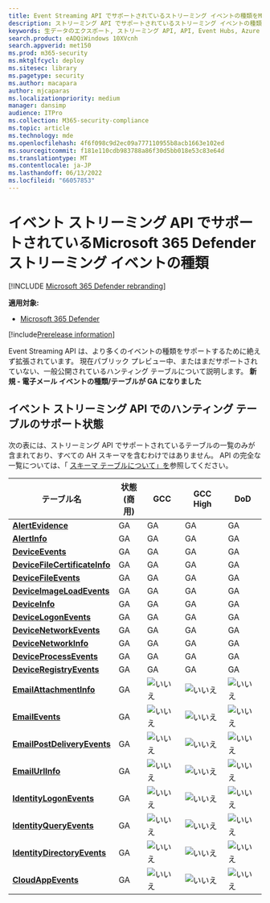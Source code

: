 ```yaml
---
title: Event Streaming API でサポートされているストリーミング イベントの種類をMicrosoft 365 Defenderする
description: ストリーミング API でサポートされているストリーミング イベントの種類 (テーブル) について説明します
keywords: 生データのエクスポート, ストリーミング API, API, Event Hubs, Azure Storage, ストレージ アカウント, ハンティング, 生データ共有
search.product: eADQiWindows 10XVcnh
search.appverid: met150
ms.prod: m365-security
ms.mktglfcycl: deploy
ms.sitesec: library
ms.pagetype: security
ms.author: macapara
author: mjcaparas
ms.localizationpriority: medium
manager: dansimp
audience: ITPro
ms.collection: M365-security-compliance
ms.topic: article
ms.technology: mde
ms.openlocfilehash: 4f6f098c9d2ec09a777110955b8acb1663e102ed
ms.sourcegitcommit: f181e110cdb983788a86f30d5bb018e53c83e64d
ms.translationtype: MT
ms.contentlocale: ja-JP
ms.lasthandoff: 06/13/2022
ms.locfileid: "66057853"
---
```

# <a name="supported-microsoft-365-defender-streaming-event-types-in-event-streaming-api"></a>イベント ストリーミング API でサポートされているMicrosoft 365 Defenderストリーミング イベントの種類

[!INCLUDE [Microsoft 365 Defender rebranding](../../includes/microsoft-defender.md)]

**適用対象:**
- [Microsoft 365 Defender](https://go.microsoft.com/fwlink/?linkid=2118804)

[!include[Prerelease information](../../includes/prerelease.md)]


Event Streaming API は、より多くのイベントの種類をサポートするために絶えず拡張されています。 現在パブリック プレビュー中、またはまだサポートされていない、一般公開されているハンティング テーブルについて説明します。 
**新規 - 電子メール イベントの種類/テーブルが GA になりました**

## <a name="hunting-tables-support-status-in-event-streaming-api"></a>イベント ストリーミング API でのハンティング テーブルのサポート状態

次の表には、ストリーミング API でサポートされているテーブルの一覧のみが含まれており、すべての AH スキーマを含むわけではありません。 API の完全な一覧については、「 [スキーマ テーブルについて」を](advanced-hunting-schema-tables.md#learn-the-schema-tables)参照してください。

| テーブル名 | 状態<br>(商用) | GCC | GCC High | DoD |
|----|----|----|----|----|
| **[AlertEvidence](advanced-hunting-alertevidence-table.md)** | GA | GA | GA | GA |
| **[AlertInfo](advanced-hunting-alertinfo-table.md)** | GA | GA | GA | GA |
| **[DeviceEvents](advanced-hunting-deviceevents-table.md)** |GA | GA | GA | GA |
| **[DeviceFileCertificateInfo](advanced-hunting-DeviceFileCertificateInfo-table.md)** |GA | GA | GA | GA |
| **[DeviceFileEvents](advanced-hunting-devicefileevents-table.md)** | GA | GA | GA | GA |
| **[DeviceImageLoadEvents](advanced-hunting-deviceimageloadevents-table.md)** | GA | GA | GA | GA |
| **[DeviceInfo](advanced-hunting-deviceinfo-table.md)** | GA | GA | GA | GA |
| **[DeviceLogonEvents](advanced-hunting-devicelogonevents-table.md)** | GA | GA | GA | GA |
| **[DeviceNetworkEvents](advanced-hunting-devicenetworkevents-table.md)** |GA | GA | GA | GA |
| **[DeviceNetworkInfo](advanced-hunting-devicenetworkinfo-table.md)** | GA | GA | GA | GA |
| **[DeviceProcessEvents](advanced-hunting-deviceprocessevents-table.md)** | GA | GA | GA | GA |
| **[DeviceRegistryEvents](advanced-hunting-deviceregistryevents-table.md)** | GA | GA | GA | GA |
| **[EmailAttachmentInfo](advanced-hunting-emailattachmentinfo-table.md)** | GA |![いいえ](../defender-endpoint/images/svg/check-no.svg)|![いいえ](../defender-endpoint/images/svg/check-no.svg)|![いいえ](../defender-endpoint/images/svg/check-no.svg)|
| **[EmailEvents](advanced-hunting-emailevents-table.md)** | GA |![いいえ](../defender-endpoint/images/svg/check-no.svg)|![いいえ](../defender-endpoint/images/svg/check-no.svg)|![いいえ](../defender-endpoint/images/svg/check-no.svg)|
| **[EmailPostDeliveryEvents](advanced-hunting-emailpostdeliveryevents-table.md)** | GA |![いいえ](../defender-endpoint/images/svg/check-no.svg)|![いいえ](../defender-endpoint/images/svg/check-no.svg)|![いいえ](../defender-endpoint/images/svg/check-no.svg)|
| **[EmailUrlInfo](advanced-hunting-emailurlinfo-table.md)** | GA |![いいえ](../defender-endpoint/images/svg/check-no.svg)|![いいえ](../defender-endpoint/images/svg/check-no.svg)|![いいえ](../defender-endpoint/images/svg/check-no.svg)|
| **[IdentityLogonEvents](advanced-hunting-identitylogonevents-table.md)**|GA|![いいえ](../defender-endpoint/images/svg/check-no.svg)|![いいえ](../defender-endpoint/images/svg/check-no.svg)|![いいえ](../defender-endpoint/images/svg/check-no.svg)|
| **[IdentityQueryEvents](advanced-hunting-identityqueryevents-table.md)**|GA|![いいえ](../defender-endpoint/images/svg/check-no.svg)|![いいえ](../defender-endpoint/images/svg/check-no.svg)|![いいえ](../defender-endpoint/images/svg/check-no.svg)|
| **[IdentityDirectoryEvents](advanced-hunting-identitydirectoryevents-table.md)**|GA|![いいえ](../defender-endpoint/images/svg/check-no.svg)|![いいえ](../defender-endpoint/images/svg/check-no.svg)|![いいえ](../defender-endpoint/images/svg/check-no.svg)|
| **[CloudAppEvents](advanced-hunting-cloudappevents-table.md)**|GA|![いいえ](../defender-endpoint/images/svg/check-no.svg)|![いいえ](../defender-endpoint/images/svg/check-no.svg)|![いいえ](../defender-endpoint/images/svg/check-no.svg)|
